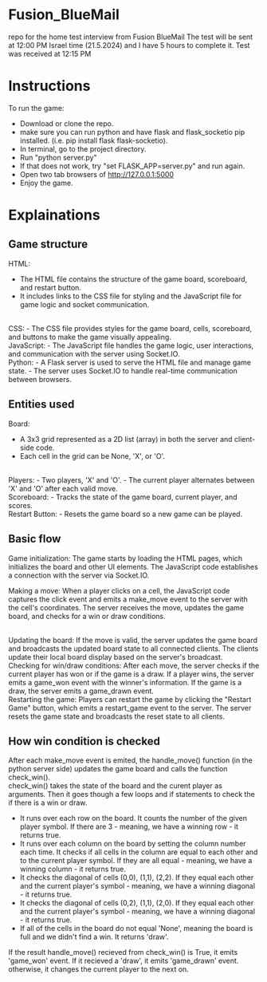 # Fusion_BlueMail
repo for the home test interview from Fusion BlueMail
The test will be sent at 12:00 PM Israel time (21.5.2024) and I have 5 hours to complete it.
Test was received at 12:15 PM

# Instructions
To run the game: 
- Download or clone the repo.
- make sure you can run python and have flask and flask_socketio pip installed. (i.e. pip install flask flask-socketio).
- In terminal, go to the project directory.
- Run "python server.py"
- If that does not work, try "set FLASK_APP=server.py" and run again.
- Open two tab browsers of http://127.0.0.1:5000
- Enjoy the game.

# Explainations
## Game structure
HTML:
- The HTML file contains the structure of the game board, scoreboard, and restart button.
- It includes links to the CSS file for styling and the JavaScript file for game logic and socket communication.
<br />
CSS:
- The CSS file provides styles for the game board, cells, scoreboard, and buttons to make the game visually appealing.
<br />
JavaScript:
- The JavaScript file handles the game logic, user interactions, and communication with the server using Socket.IO.
<br />
Python:
- A Flask server is used to serve the HTML file and manage game state.
- The server uses Socket.IO to handle real-time communication between browsers.

## Entities used
Board:
- A 3x3 grid represented as a 2D list (array) in both the server and client-side code.
- Each cell in the grid can be None, 'X', or 'O'.
<br />
Players:
- Two players, 'X' and 'O'.
- The current player alternates between 'X' and 'O' after each valid move.
<br />
Scoreboard:
- Tracks the state of the game board, current player, and scores.
<br />
Restart Button:
- Resets the game board so a new game can be played.

## Basic flow
Game initialization:
The game starts by loading the HTML pages, which initializes the board and other UI elements.
The JavaScript code establishes a connection with the server via Socket.IO.
<br />

Making a move:
When a player clicks on a cell, the JavaScript code captures the click event and emits a make_move event to the server with the cell's coordinates.
The server receives the move, updates the game board, and checks for a win or draw conditions.

<br />
Updating the board:
If the move is valid, the server updates the game board and broadcasts the updated board state to all connected clients.
The clients update their local board display based on the server's broadcast.

<br />
Checking for win/draw conditions:
After each move, the server checks if the current player has won or if the game is a draw.
If a player wins, the server emits a game_won event with the winner's information.
If the game is a draw, the server emits a game_drawn event.

<br />
Restarting the game:
Players can restart the game by clicking the "Restart Game" button, which emits a restart_game event to the server.
The server resets the game state and broadcasts the reset state to all clients.

## How win condition is checked
After each make_move event is emited, the handle_move() function (in the python server side) updates the game board and calls the function check_win().
<br />
check_win() takes the state of the board and the curent player as arguments. Then it goes though a few loops and if statements to check the if there is a win or draw.
- It runs over each row on the board. It counts the number of the given player symbol. If there are 3 - meaning, we have a winning row - it returns true.
- It runs over each column on the board by setting the column number each time. It checks if all cells in the column are equal to each other and to the current player symbol. If they are all equal - meaning, we have a winning column - it returns true.
- It checks the diagonal of cells (0,0), (1,1), (2,2). If they equal each other and the current player's symbol - meaning, we have a winning diagonal - it returns true.
- It checks the diagonal of cells (0,2), (1,1), (2,0). If they equal each other and the current player's symbol - meaning, we have a winning diagonal - it returns true.
- If all of the cells in the board do not equal 'None', meaning the board is full and we didn't find a win. It returns 'draw'.

If the result handle_move() recieved from check_win() is True, it emits 'game_won' event.
If it recieved a 'draw', it emits 'game_drawn' event.
otherwise, it changes the current player to the next on.